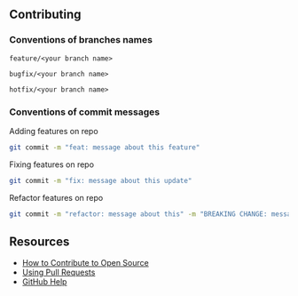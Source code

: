 ## Contributing

### Conventions of branches names

`feature/<your branch name>`

`bugfix/<your branch name>`

`hotfix/<your branch name>`


### Conventions of commit messages

Adding features on repo

```bash
git commit -m "feat: message about this feature"
```

Fixing features on repo

```bash
git commit -m "fix: message about this update"
```

Refactor features on repo

```bash
git commit -m "refactor: message about this" -m "BREAKING CHANGE: message about the breaking change"
```

## Resources

- [How to Contribute to Open Source](https://opensource.guide/how-to-contribute/)
- [Using Pull Requests](https://help.github.com/articles/about-pull-requests/)
- [GitHub Help](https://help.github.com)
